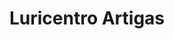 ---
title: "Luricentro Artigas"
url: /ciudad-autonoma-de-buenos-aires/luricentro-artigas/
shop: Autowerkstatt
---